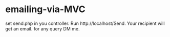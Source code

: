 # emailing-via-MVC
set send.php in you controller.
Run http://localhost/Send.
Your recipient will get an email.
for any query DM me.
